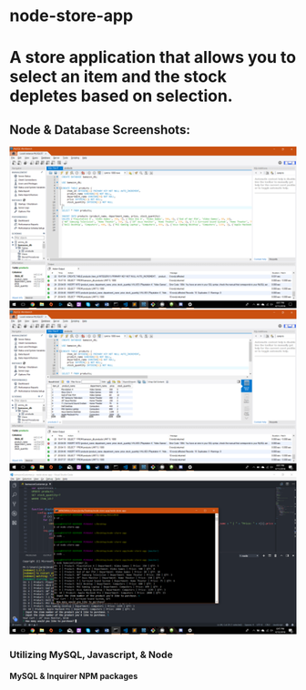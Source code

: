 # node-store-app

# A store application that allows you to select an item and the stock depletes based on selection.

## Node & Database Screenshots:

![image](./images/DB1.png)
![image](./images/DB2.png)
![image](./images/NodeSS3.png)


### Utilizing MySQL, Javascript, & Node
#### MySQL & Inquirer NPM packages